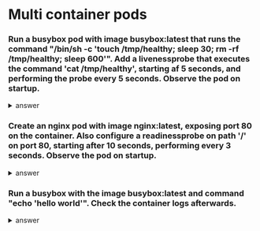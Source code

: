 # Multi container pods
### Run a busybox pod with image busybox:latest that runs the command "/bin/sh -c 'touch /tmp/healthy; sleep 30; rm -rf /tmp/healthy; sleep 600'". Add a livenessprobe that executes the command 'cat /tmp/healthy', starting af 5 seconds, and performing the probe every 5 seconds. Observe the pod on startup.
<details>
<summary>answer</summary>
<p>

```
apiVersion: v1
kind: Pod
metadata:
  labels:
    run: busybox
  name: busybox
spec:
  containers:
  - command:
    - /bin/sh
    - -c
    - touch /tmp/healthy; sleep 30; rm -rf /tmp/healthy; sleep 600
    image: busybox
    name: busybox
    livenessProbe:
      exec:
        command:
        - cat
        - /tmp/healthy
      initialDelaySeconds: 5
      periodSeconds: 5
```

We observe the pod on startup. Watch how the pod restarts after a specific time period, i.e. when it fails the livenessprobe.
```
$ k get po --watch
NAME      READY   STATUS              RESTARTS   AGE
busybox   0/1     ContainerCreating   0          3s
busybox   1/1     Running             0          4s
busybox   1/1     Running             1          81s
```

</p>
</details>


### Create an nginx pod with image nginx:latest, exposing port 80 on the container. Also configure a readinessprobe on path '/' on port 80, starting after 10 seconds, performing every 3 seconds. Observe the pod on startup. 
<details>
<summary>answer</summary>
<p>

```
apiVersion: v1
kind: Pod
metadata:
  labels:
    run: nginx
  name: nginx
spec:
  containers:
  - image: nginx
    name: nginx
    ports:
    - containerPort: 80
    readinessProbe:
      httpGet:
        path: /
        port: 80
      initialDelaySeconds: 10
      periodSeconds: 3
```
We observe the pod on startup. Notice the time it takes for the pod to be ready.
```
$ k get po --watch
NAME    READY   STATUS    RESTARTS   AGE
nginx   0/1     Running   0          4s
nginx   1/1     Running   0          14s
```

</p>
</details>

### Run a busybox with the image busybox:latest and command "echo 'hello world'". Check the container logs afterwards.
<details>
<summary>answer</summary>
<p>

```
apiVersion: v1
kind: Pod
metadata:
  labels:
    run: busybox
  name: busybox
spec:
  containers:
  - command:
    - echo
    - hello world
    image: busybox
    name: busybox
```
Or rather, run the following command.
```
k run busybox --image=busybox --command -- echo 'hello world'
```
We check the logs.
```
$ k logs busybox
hello world
```

</p>
</details>
